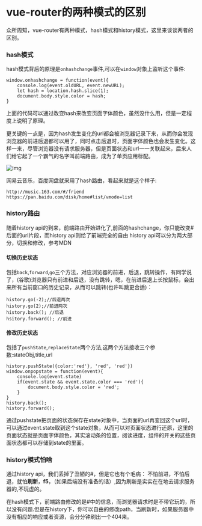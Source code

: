# vue-router的两种模式的区别

众所周知，vue-router有两种模式，hash模式和history模式，这里来谈谈两者的区别。

### hash模式

hash模式背后的原理是`onhashchange`事件,可以在`window`对象上监听这个事件:

```
window.onhashchange = function(event){
    console.log(event.oldURL, event.newURL);
    let hash = location.hash.slice(1);
    document.body.style.color = hash;
}
```

上面的代码可以通过改变hash来改变页面字体颜色，虽然没什么用，但是一定程度上说明了原理。

更关键的一点是，因为hash发生变化的url都会被浏览器记录下来，从而你会发现浏览器的前进后退都可以用了，同时点击后退时，页面字体颜色也会发生变化。这样一来，尽管浏览器没有请求服务器，但是页面状态和url一一关联起来，后来人们给它起了一个霸气的名字叫前端路由，成为了单页应用标配。

![img](http://images2017.cnblogs.com/blog/1016471/201709/1016471-20170907211959179-793927527.gif)

网易云音乐，百度网盘就采用了hash路由，看起来就是这个样子:

```
http://music.163.com/#/friend
https://pan.baidu.com/disk/home#list/vmode=list
```

### history路由

随着history api的到来，前端路由开始进化了,前面的hashchange，你只能改变#后面的url片段，而history api则给了前端完全的自由
history api可以分为两大部分，切换和修改，参考MDN

#### 切换历史状态

包括`back`,`forward`,`go`三个方法，对应浏览器的前进，后退，跳转操作，有同学说了，(谷歌)浏览器只有前进和后退，没有跳转，嗯，在前进后退上长按鼠标，会出来所有当前窗口的历史记录，从而可以跳转(也许叫跳更合适)：

```
history.go(-2);//后退两次
history.go(2);//前进两次
history.back(); //后退
hsitory.forward(); //前进
```

#### 修改历史状态

包括了`pushState`,`replaceState`两个方法,这两个方法接收三个参数:stateObj,title,url

```
history.pushState({color:'red'}, 'red', 'red'})
window.onpopstate = function(event){
    console.log(event.state)
    if(event.state && event.state.color === 'red'){
        document.body.style.color = 'red';
    }
}
history.back();
history.forward();
```

通过pushstate把页面的状态保存在state对象中，当页面的url再变回这个url时，可以通过event.state取到这个state对象，从而可以对页面状态进行还原，这里的页面状态就是页面字体颜色，其实滚动条的位置，阅读进度，组件的开关的这些页面状态都可以存储到state的里面。

### history模式怕啥

通过history api，我们丢掉了丑陋的#，但是它也有个毛病：
不怕前进，不怕后退，就怕**刷新**，**f5**，（如果后端没有准备的话）,因为刷新是实实在在地去请求服务器的,不玩虚的。

在hash模式下，前端路由修改的是#中的信息，而浏览器请求时是不带它玩的，所以没有问题.但是在history下，你可以自由的修改path，当刷新时，如果服务器中没有相应的响应或者资源，会分分钟刷出一个404来。
